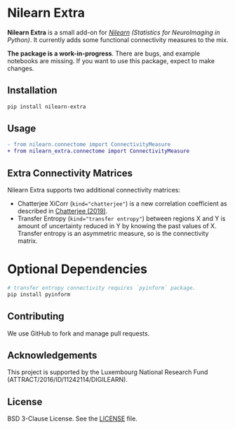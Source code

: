 # Nilearn Extra

**Nilearn Extra** is a small add-on for *[Nilearn](https://nilearn.github.io/) (Statistics for NeuroImaging in Python)*. It currently adds some functional connectivity measures to the mix.

**The package is a work-in-progress**. There are bugs, and example notebooks are missing. If you want to use this package, expect to make changes.

## Installation

```bash
pip install nilearn-extra
```

## Usage

```diff
- from nilearn.connectome import ConnectivityMeasure
+ from nilearn_extra.connectome import ConnectivityMeasure
```

## Extra Connectivity Matrices

Nilearn Extra supports two additional connectivity matrices:
- Chatterjee XiCorr (`kind="chatterjee"`) is a new correlation coefficient as described in [Chatterjee (2019)](https://arxiv.org/abs/1909.10140).
- Transfer Entropy (`kind="transfer entropy"`) between regions X and Y is amount of uncertainty reduced in Y by knowing the past values of X. Transfer entropy is an asymmetric measure, so is the connectivity matrix.

# Optional Dependencies

```bash
# transfer entropy connectivity requires `pyinform` package.
pip install pyinform
```

## Contributing

We use GitHub to fork and manage pull requests.

## Acknowledgements
This project is supported by the Luxembourg National Research Fund (ATTRACT/2016/ID/11242114/DIGILEARN).



## License

BSD 3-Clause License. See the [LICENSE](LICENSE) file.
